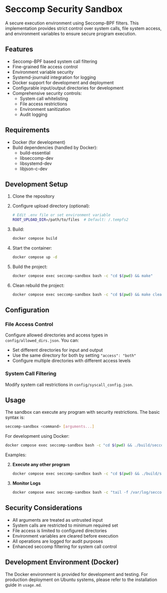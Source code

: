 # Seccomp Security Sandbox

A secure execution environment using Seccomp-BPF filters. This implementation provides strict control over system calls, file system access, and environment variables to ensure secure program execution.

## Features

- Seccomp-BPF based system call filtering
- Fine-grained file access control
- Environment variable security
- Systemd-journald integration for logging
- Docker support for development and deployment
- Configurable input/output directories for development
- Comprehensive security controls:
  - System call whitelisting
  - File access restrictions
  - Environment sanitization
  - Audit logging

## Requirements

- Docker (for development)
- Build dependencies (handled by Docker):
  - build-essential
  - libseccomp-dev
  - libsystemd-dev
  - libjson-c-dev

## Development Setup

1. Clone the repository
2. Configure upload directory (optional):
   ```bash
   # Edit .env file or set environment variable
   ROOT_UPLOAD_DIR=/path/to/files  # Default: /.tempfs2
   ```

3. Build:
   ```bash
   docker compose build
   ```

4. Start the container:
   ```bash
   docker compose up -d
   ```

5. Build the project:
   ```bash
   docker compose exec seccomp-sandbox bash -c "cd $(pwd) && make"
   ```

6. Clean rebuild the project:
   ```bash
   docker compose exec seccomp-sandbox bash -c "cd $(pwd) && make clean && make"
   ```

## Configuration

### File Access Control
Configure allowed directories and access types in `config/allowed_dirs.json`. You can:
- Set different directories for input and output
- Use the same directory for both by setting `"access": "both"`
- Configure multiple directories with different access levels

### System Call Filtering
Modify system call restrictions in `config/syscall_config.json`.

## Usage

The sandbox can execute any program with security restrictions. The basic syntax is:

```bash
seccomp-sandbox <command> [arguments...]
```

For development using Docker:

```bash
docker compose exec seccomp-sandbox bash -c "cd $(pwd) && ./build/seccomp-sandbox <command> [arguments...]"
```


Examples:

2. **Execute any other program**
   ```bash
   docker compose exec seccomp-sandbox bash -c "cd $(pwd) && ./build/seccomp-sandbox /path/to/program [arguments...]"
   ```

2. **Monitor Logs**
   ```bash
   docker compose exec seccomp-sandbox bash -c "tail -f /var/log/seccomp-sandbox/seccomp.log"
   ```

## Security Considerations

- All arguments are treated as untrusted input
- System calls are restricted to minimum required set
- File access is limited to configured directories
- Environment variables are cleared before execution
- All operations are logged for audit purposes
- Enhanced seccomp filtering for system call control

## Development Environment (Docker)

The Docker environment is provided for development and testing. For production deployment on Ubuntu systems, please refer to the installation guide in `usage.md`.
